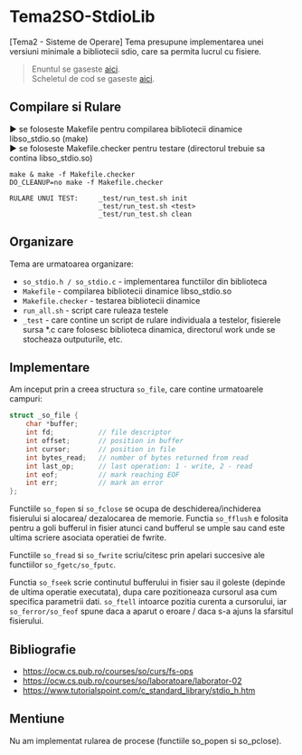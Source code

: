 # Tema2SO-StdioLib
[Tema2 - Sisteme de Operare] Tema presupune implementarea unei versiuni minimale a bibliotecii sdio, care sa permita lucrul cu fisiere.

> Enuntul se gaseste [aici](https://ocw.cs.pub.ro/courses/so/teme/tema-2). <br>
> Scheletul de cod se gaseste [aici](https://github.com/systems-cs-pub-ro/so/tree/master/assignments/2-stdio).

## Compilare si Rulare

► se foloseste Makefile pentru compilarea bibliotecii dinamice libso_stdio.so (make) <br>
► se foloseste Makefile.checker pentru testare (directorul trebuie sa contina libso_stdio.so)
  
    make & make -f Makefile.checker
    DO_CLEANUP=no make -f Makefile.checker 
    
    RULARE UNUI TEST:     _test/run_test.sh init
                          _test/run_test.sh <test>
                          _test/run_test.sh clean



## Organizare
Tema are urmatoarea organizare:
- ```so_stdio.h / so_stdio.c``` - implementarea functiilor din biblioteca
- ```Makefile``` - compilarea bibliotecii dinamice libso_stdio.so
- ```Makefile.checker``` - testarea bibliotecii dinamice
- ```run_all.sh``` - script care ruleaza testele
- ```_test``` - care contine un script de rulare individuala a testelor, fisierele sursa *.c care folosesc biblioteca dinamica, directorul work unde se stocheaza outputurile, etc.

## Implementare
Am inceput prin a creea structura ```so_file```, care contine urmatoarele campuri:
```c
struct _so_file {
	char *buffer;
	int fd;           // file descriptor
	int offset;       // position in buffer
	int cursor;       // position in file
	int bytes_read;   // number of bytes returned from read
	int last_op;      // last operation: 1 - write, 2 - read
	int eof;          // mark reaching EOF
	int err;          // mark an error
};
```


Functiile ```so_fopen``` si ```so_fclose``` se ocupa de deschiderea/inchiderea fisierului si alocarea/
dezalocarea de memorie. Functia ```so_fflush``` e folosita pentru a goli bufferul in fisier 
atunci cand bufferul se umple sau cand este ultima scriere asociata operatiei de fwrite.

Functiile ```so_fread``` si ```so_fwrite``` scriu/citesc prin apelari succesive ale functiilor ```so_fgetc/so_fputc```.

Functia ```so_fseek``` scrie continutul bufferului in fisier sau il goleste (depinde de ultima
operatie executata), dupa care pozitioneaza cursorul asa cum specifica parametrii dati. 
```so_ftell``` intoarce pozitia curenta a cursorului, iar ```so_ferror/so_feof``` spune daca a aparut
o eroare / daca s-a ajuns la sfarsitul fisierului. 

## Bibliografie
 - https://ocw.cs.pub.ro/courses/so/curs/fs-ops
 - https://ocw.cs.pub.ro/courses/so/laboratoare/laborator-02
 - https://www.tutorialspoint.com/c_standard_library/stdio_h.htm
 
## Mentiune
Nu am implementat rularea de procese (functiile so_popen si so_pclose).
